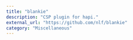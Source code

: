 ```yaml
---
title: "blankie"
description: "CSP plugin for hapi."
external_url: "https://github.com/nlf/blankie"
category: "Miscellaneous"
---
```

